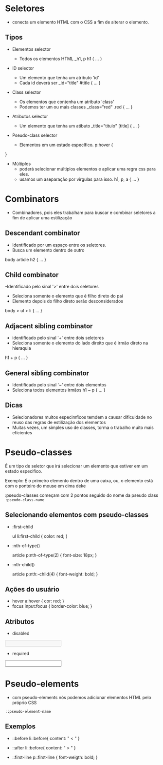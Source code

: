 # Seletores 
  - conecta um elemento HTML com o CSS a fim de alterar o elemento.

## Tipos

* Elementos selector
  - Todos os elementos HTML
    _h1, p
h1 {
  ...
}


* ID selector
  - Um elemento que tenha um atributo 'id'
  - Cada id deverá ser 
    _id="title"
#title {
  ...
}

* Class selector 
  - Os elementos que contenha um atributo 'class'
  - Podemos ter um ou mais classes
    _class="red"
.red {
  ...
}

* Atributos  selector
  - Um elemento que tenha um atibuto 
    _title="titulo"
[title] {
  ...
}
  
* Pseudo-class selector
  - Elementos em um estado específico.
p:hover {

}

* Múltiplos
  - poderá selecionar múltiplos elementos e aplicar uma regra css para eles.
  - usamos um aseparação por vírgulas para isso.
h1, p, a {
  ...
}

# Combinators
  - Combinadores, pois eles trabalham para buscar e combinar seletores a fim de aplicar uma estilização

## Descendant combinator
  - Identificado por um espaço entre os seletores.
  - Busca um elemento dentro de outro
  
  body article h2 {
    ...
  }

## Child combinator
  -Identificado pelo sinal '>' entre dois seletores
  - Seleciona somente o elemento que é filho direto do pai
  - Elemento depois do filho direto serão desconsiderados
  
  body > ul > li {
    ...
  }

## Adjacent sibling combinator
  - identificado pelo sinal '+' entre dois seletores
  - Seleciona somente o elemento do lado direito que é irmão direto na hieraquia
  
  h1 + p {
    ...
  }

## General sibling combinator
  - Identificado pelo sinal '~' entre dois elementos
  - Seleciona todos elementos irmãos
  h1 ~ p {
    ...
  }

## Dicas
  - Selecionadores muitos especimficos temdem a causar dificuldade no reuso das regras de estilização dos elementos 
  - Muitas vezes, um simples uso de classes, torma o trabalho muito mais eficientes

# Pseudo-classes
  É um tipo de seletor que irá selecionar um elemento que estiver em um estado especifico.

  Exemplo: É o primeiro elemento dentro de uma caixa, ou, o elemento está com o ponteiro do mouse em cima deke

  :pseudo-classes começam com 2 pontos seguido do nome da pseudo class `:pseudo-class-name`

## Selecionando elementos com pseudo-classes
  - :first-child

    ul li:first-child {
      color: red;
    }  
    
  - :nth-of-type()

    article p:nth-of-type(2) {
      font-size: 18px;
    }

  - :nth-child()

    article p:nth:-child(4) {
      font-weight: bold;
    }

## Ações do usuário
  - hover
    a:hover {
      cor: red;
    }
  - focus
    input:focus {
      border-color: blue;
    }

## Atributos
  - disabled
  <input type="text" disabled>

  - required
  <input type="text" required>


# Pseudo-elements
  - com pseudo-elements nós podemos adicionar elementos HTML pelo próprio CSS

  `::pseudo-element-name`

## Exemplos
  - ::before
    li::before{
      content: " < "
    }

  - ::after
    li::before{
      content: " > "
    }

  - ::first-line
    p::first-line {
      font-weigth: bold;
    }